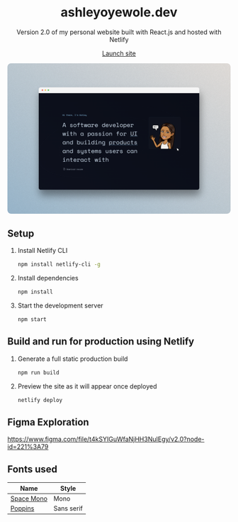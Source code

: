 
<h1 align="center">
  ashleyoyewole.dev
</h1>

<p align="center">Version 2.0 of my personal website built with React.js and hosted with Netlify</p>
<p align="center">
<a href="https://ashleyoyewole.dev/">Launch site</a>
</p>
<p align="center">
  <img width="1000" height="auto" src="src/components/assets/img/preview.png" alt="Preview" style="border-radius:8px"/>
</p>

## Setup
1. Install Netlify CLI

   ```sh
   npm install netlify-cli -g
   ```
   
3. Install dependencies

   ```sh
   npm install
   ```

3. Start the development server

   ```sh
   npm start
   ```

## Build and run for production using Netlify

1. Generate a full static production build

   ```sh
   npm run build
   ```
2. Preview the site as it will appear once deployed

   ```sh
   netlify deploy
   ```

## Figma Exploration
https://www.figma.com/file/t4kSYIGuWfaNjHH3NuIEgy/v2.0?node-id=221%3A79

## Fonts used
| Name          | Style                                                                |
| -------------- | ------------------------------------------------------------------ |
| [Space Mono](https://fonts.google.com/specimen/Space+Mono)        | Mono |
| [Poppins](https://fonts.google.com/specimen/Poppins)     | Sans serif |